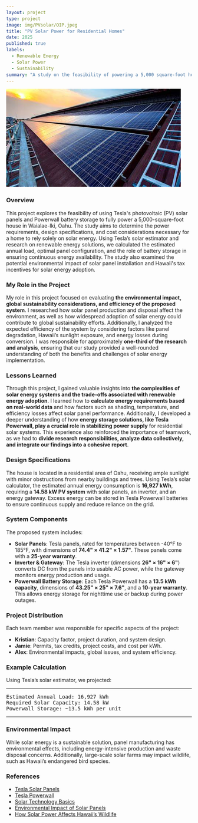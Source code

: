 ```yaml
---
layout: project
type: project
image: img/PVsolar/OIP.jpeg
title: "PV Solar Power for Residential Homes"
date: 2025
published: true
labels:
  - Renewable Energy
  - Solar Power
  - Sustainability
summary: "A study on the feasibility of powering a 5,000 square-foot home in Waialae-Iki, Oahu, using Tesla photovoltaic (PV) solar panels and batteries."
---
```


<img class="img-fluid" src="../img/PVsolar/OIP.jpeg">

### Overview  
This project explores the feasibility of using Tesla's photovoltaic (PV) solar panels and Powerwall battery storage to fully power a 5,000-square-foot house in Waialae-Iki, Oahu. The study aims to determine the power requirements, design specifications, and cost considerations necessary for a home to rely solely on solar energy. Using Tesla’s solar estimator and research on renewable energy solutions, we calculated the estimated annual load, optimal panel configuration, and the role of battery storage in ensuring continuous energy availability. The study also examined the potential environmental impact of solar panel installation and Hawaii's tax incentives for solar energy adoption.

### My Role in the Project  
My role in this project focused on evaluating **the environmental impact, global sustainability considerations, and efficiency of the proposed system**. I researched how solar panel production and disposal affect the environment, as well as how widespread adoption of solar energy could contribute to global sustainability efforts. Additionally, I analyzed the expected efficiency of the system by considering factors like panel degradation, Hawaii’s sunlight exposure, and energy losses during conversion. I was responsible for approximately **one-third of the research and analysis**, ensuring that our study provided a well-rounded understanding of both the benefits and challenges of solar energy implementation.

### Lessons Learned  
Through this project, I gained valuable insights into **the complexities of solar energy systems and the trade-offs associated with renewable energy adoption**. I learned how to **calculate energy requirements based on real-world data** and how factors such as shading, temperature, and efficiency losses affect solar panel performance. Additionally, I developed a deeper understanding of how **energy storage solutions, like Tesla Powerwall, play a crucial role in stabilizing power supply** for residential solar systems. This experience also reinforced the importance of teamwork, as we had to **divide research responsibilities, analyze data collectively, and integrate our findings into a cohesive report**.

### Design Specifications  
The house is located in a residential area of Oahu, receiving ample sunlight with minor obstructions from nearby buildings and trees. Using Tesla’s solar calculator, the estimated annual energy consumption is **16,927 kWh**, requiring a **14.58 kW PV system** with solar panels, an inverter, and an energy gateway. Excess energy can be stored in Tesla Powerwall batteries to ensure continuous supply and reduce reliance on the grid.

### System Components  
The proposed system includes:  
- **Solar Panels**: Tesla panels, rated for temperatures between -40°F to 185°F, with dimensions of **74.4" × 41.2" × 1.57"**. These panels come with a **25-year warranty**.  
- **Inverter & Gateway**: The Tesla inverter (dimensions **26" × 16" × 6"**) converts DC from the panels into usable AC power, while the gateway monitors energy production and usage.  
- **Powerwall Battery Storage**: Each Tesla Powerwall has a **13.5 kWh capacity**, dimensions of **43.25" × 25" × 7.6"**, and a **10-year warranty**. This allows energy storage for nighttime use or backup during power outages.  

### Project Distribution  
Each team member was responsible for specific aspects of the project:  
- **Kristian**: Capacity factor, project duration, and system design.  
- **Jamie**: Permits, tax credits, project costs, and cost per kWh.  
- **Alex**: Environmental impacts, global issues, and system efficiency.  

### Example Calculation  
Using Tesla’s solar estimator, we projected:  

<hr>

<pre>
Estimated Annual Load: 16,927 kWh  
Required Solar Capacity: 14.58 kW  
Powerwall Storage: ~13.5 kWh per unit  
</pre>

<hr>

### Environmental Impact  
While solar energy is a sustainable solution, panel manufacturing has environmental effects, including energy-intensive production and waste disposal concerns. Additionally, large-scale solar farms may impact wildlife, such as Hawaii’s endangered bird species.

### References  
- [Tesla Solar Panels](https://www.tesla.com/solarpanels)  
- [Tesla Powerwall](https://www.tesla.com/powerwall)  
- [Solar Technology Basics](https://www.energy.gov/eere/solar/solar-photovoltaic-technology-basics)  
- [Environmental Impact of Solar Panels](https://honuaolabioenergy.com/environmental-impact-of-solar-panel-manufacturing/)  
- [How Solar Power Affects Hawaii’s Wildlife](https://spectrumlocalnews.com/hi/hawaii/environment/2022/01/07/how-solar-facilities-might-harm-hawaii-s-endangered-birds-is-outlined-in-a-new-report)  
